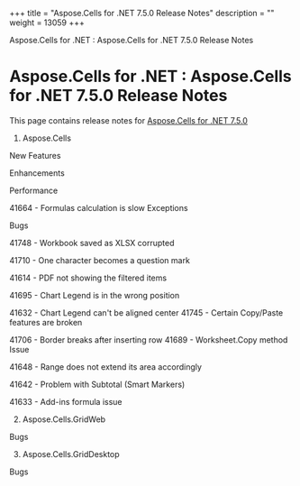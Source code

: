 +++
title = "Aspose.Cells for .NET 7.5.0 Release Notes" 
description = "" 
weight = 13059 
+++

Aspose.Cells for .NET : Aspose.Cells for .NET 7.5.0 Release Notes  

# Aspose.Cells for .NET : Aspose.Cells for .NET 7.5.0 Release Notes


This page contains release notes for [Aspose.Cells for .NET 7.5.0](http://www.aspose.com/downloads/cells/net/new-releases/aspose.cells-for-.net-7.5.0/)

1) Aspose.Cells

New Features

Enhancements

Performance

41664 - Formulas calculation is slow Exceptions

Bugs

41748 - Workbook saved as XLSX corrupted

41710 - One character becomes a question mark

41614 - PDF not showing the filtered items

41695 - Chart Legend is in the wrong position

41632 - Chart Legend can't be aligned center 41745 - Certain Copy/Paste features are broken

41706 - Border breaks after inserting row 41689 - Worksheet.Copy method Issue

41648 - Range does not extend its area accordingly

41642 - Problem with Subtotal (Smart Markers)

41633 - Add-ins formula issue

2) Aspose.Cells.GridWeb

Bugs

3) Aspose.Cells.GridDesktop

Bugs

